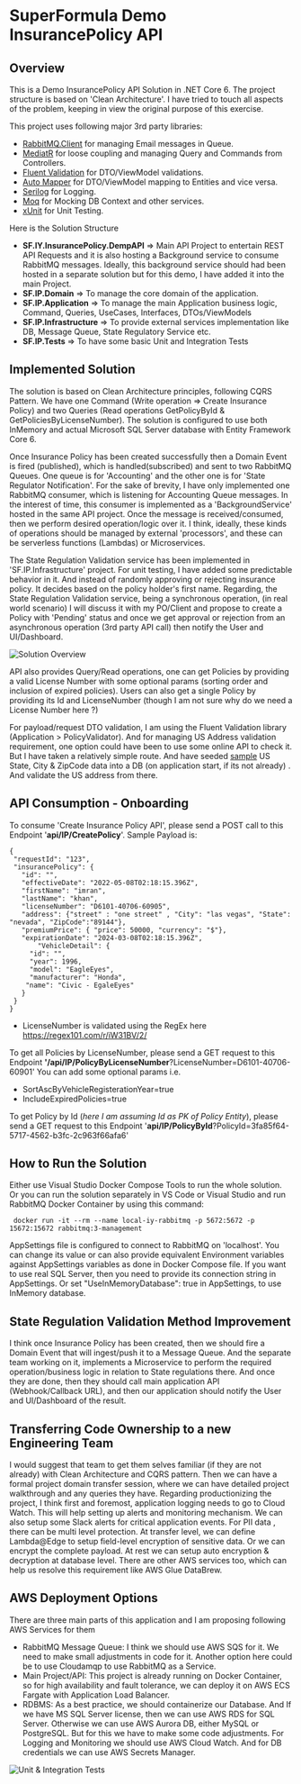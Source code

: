 # SuperFormula Demo InsurancePolicy API

## Overview
This is a Demo InsurancePolicy API Solution in .NET Core 6. The project structure is based on 'Clean Architecture'. I have tried to touch all aspects of the problem, keeping in view the original purpose of this exercise. 

This project uses following major 3rd party libraries: 
 - [RabbitMQ.Client](https://www.rabbitmq.com/dotnet.html) for managing Email messages in Queue.
 - [MediatR](https://github.com/jbogard/MediatR) for loose coupling and managing Query and Commands from Controllers.
 - [Fluent Validation](https://fluentvalidation.net/) for DTO/ViewModel validations.
 - [Auto Mapper](https://automapper.org/) for DTO/ViewModel mapping to Entities and vice versa.
 - [Serilog](https://serilog.net/) for Logging.
 - [Moq](https://github.com/moq/moq4) for Mocking DB Context and other services.
 - [xUnit](https://github.com/moq/moq4) for Unit Testing.

 Here is the Solution Structure
 - **SF.IY.InsurancePolicy.DempAPI** => Main API Project to entertain REST API Requests and it is also hosting a Background service to consume RabbitMQ messages. Ideally, this background service should had been hosted in a separate solution but for this demo, I have added it into the main Project. 
 - **SF.IP.Domain** => To manage the core domain of the application. 
 - **SF.IP.Application** => To manage the main Application business logic, Command, Queries, UseCases, Interfaces, DTOs/ViewModels  
 - **SF.IP.Infrastructure** => To provide external services implementation like DB, Message Queue, State Regulatory Service etc.
 - **SF.IP.Tests** => To have some basic Unit and Integration Tests

## Implemented Solution
 The solution is based on Clean Architecture principles, following CQRS Pattern. We have 
one Command (Write operation => Create Insurance Policy) and 
two Queries (Read operations GetPolicyById & GetPoliciesByLicenseNumber). The solution is configured to use both InMemory and actual Microsoft SQL Server database with Entity Framework Core 6. 
 
Once Insurance Policy has been created successfully then a Domain Event is fired (published), which is handled(subscribed) and sent to two RabbitMQ Queues. One queue is for 'Accounting' and the other one is for 'State Regulator Notification'. For the sake of brevity, I have only implemented one RabbitMQ consumer, which is listening for Accounting Queue messages. In the interest of time, this consumer is implemented as a 'BackgroundService' hosted in the same API project. Once the message is received/consumed, then we perform desired operation/logic over it. I think, ideally, these kinds of operations should be managed by external 'processors', and these can be serverless functions (Lambdas) or Microservices.

The State Regulation Validation service has been implemented in 'SF.IP.Infrastructure' project. For unit testing, I have added some predictable behavior in it. And instead of randomly approving or rejecting insurance policy. It decides based on the policy holder's first name.
 Regarding, the State Regulation Validation service, being a synchronous operation, (in real world scenario) I will discuss it with my PO/Client and propose to create a Policy with 'Pending' status and once we get approval or rejection from an asynchronous operation (3rd party API call) then notify the User and UI/Dashboard.
 
![Solution Overview](https://github.com/imyounas/SF.IY.InsurancePolicy.DemoApp/SF.IY.InsurancePolicy.DempAPI.png "Solution Overview")

API also provides Query/Read operations, one can get Policies by providing a valid License Number with some optional params (sorting order and inclusion of expired policies). Users can also get a single Policy by providing its Id and LicenseNumber (though I am not sure why do we need a License Number here ?)

For payload/request DTO validation, I am using the Fluent Validation library (Application > PolicyValidator). And for managing US Address validation requirement, one option could have been to use some online API to check it. But I have taken a relatively simple route. And have seeded [sample](https://simplemaps.com/data/us-zips) US State, City & ZipCode data into a DB (on application start, if its not already) . And validate the US address from there.

## API Consumption - Onboarding
 To consume 'Create Insurance Policy API', please send a POST call to this Endpoint '**api/IP/CreatePolicy**'.
 Sample Payload is: 
 ```
{
  "requestId": "123",
  "insurancePolicy": {
    "id": "",
    "effectiveDate": "2022-05-08T02:18:15.396Z",
    "firstName": "imran",
    "lastName": "khan",
    "licenseNumber": "D6101-40706-60905",
    "address": {"street" : "one street" , "City": "las vegas", "State": "nevada", "ZipCode":"89144"},
    "premiumPrice": { "price": 50000, "currency": "$"},
    "expirationDate": "2024-03-08T02:18:15.396Z",
		"VehicleDetail": {
      "id": "",
      "year": 1996,
      "model": "EagleEyes",
      "manufacturer": "Honda",
     "name": "Civic - EgaleEyes"
    }
  }
}
 ```

 - LicenseNumber is validated using the RegEx here https://regex101.com/r/iW31BV/2/
 
 To get all Policies by LicenseNumber, please send a GET request to this Endpoint **'/api/IP/PolicyByLicenseNumber**?LicenseNumber=D6101-40706-60901'
 You can add some optional params i.e. 
- SortAscByVehicleRegisterationYear=true
- IncludeExpiredPolicies=true

To get Policy by Id (*here I am assuming Id as PK of Policy Entity*), please send a GET request to this Endpoint '**api/IP/PolicyById**?PolicyId=3fa85f64-5717-4562-b3fc-2c963f66afa6'

## How to Run the Solution
Either use Visual Studio Docker Compose Tools to run the whole solution. Or you can run the solution separately in VS Code or Visual Studio and run RabbitMQ Docker Container by using this command:
  
  ```
   docker run -it --rm --name local-iy-rabbitmq -p 5672:5672 -p 15672:15672 rabbitmq:3-management
  ```
AppSettings file is configured to connect to RabbitMQ on 'localhost'. You can change its value or can also provide equivalent Environment variables against AppSettings variables as done in Docker Compose file.
If you want to use real SQL Server, then you need to provide its connection string in AppSettings. Or set "UseInMemoryDatabase": true in AppSettings, to use InMemory database.

## State Regulation Validation Method Improvement
 I think once Insurance Policy has been created, then we should fire a Domain Event that will ingest/push it to a Message Queue. And the separate team working on it, implements a Microservice to perform the required operation/business logic in relation to State regulations there. And once they are done, then they should call main application API (Webhook/Callback URL), and then our application should notify the User and UI/Dashboard of the result.

## Transferring Code Ownership to a new Engineering Team
  I would suggest that team to get them selves familiar (if they are not already) with Clean Architecture and CQRS pattern. Then we can have a formal project domain transfer session, where we can have detailed project walkthrough and any queries they have.
  Regarding productionizing the project, I think first and foremost, application logging needs to go to Cloud Watch. This will help setting up alerts and monitoring mechanism. We can also setup some Slack alerts for critical application events.
  For PII data , there can be multi level protection. At transfer level, we can define Lambda@Edge to setup field-level encryption of sensitive data. Or we can encrypt the complete payload. At rest we can setup auto encryption & decryption at database level. There are other AWS services too, which can help us resolve this requirement like AWS Glue DataBrew.

## AWS Deployment Options
There are three main parts of this application and I am proposing following AWS Services for them 
- RabbitMQ Message Queue: I think we should use AWS SQS for it. We need to make small adjustments in code for it. Another option here could be to use Cloudamqp to use RabbitMQ as a Service.
- Main Project/API: This project is already running on Docker Container, so for high availability and fault tolerance, we can deploy it on AWS ECS Fargate with Application Load Balancer.
- RDBMS: As a best practice, we should containerize our Database. And If we have MS SQL Server license, then we can use AWS RDS for SQL Server. Otherwise we can use AWS Aurora DB, either MySQL or PostgreSQL. But for this we have to make some code adjustments.
For Logging and Monitoring we should use AWS Cloud Watch. And for DB credentials we can use AWS Secrets Manager.

![Unit & Integration Tests](https://github.com/imyounas/SF.IY.InsurancePolicy.DemoApp/SF.IP.Tests.PNG "Unit & Integration Tests")